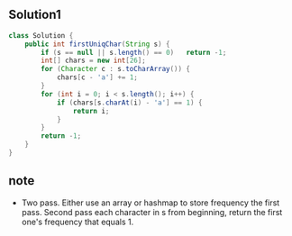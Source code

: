 ## Solution1
``` java  
class Solution {
    public int firstUniqChar(String s) {
        if (s == null || s.length() == 0)   return -1;
        int[] chars = new int[26];
        for (Character c : s.toCharArray()) {
            chars[c - 'a'] += 1;
        }
        for (int i = 0; i < s.length(); i++) {
            if (chars[s.charAt(i) - 'a'] == 1) {
                return i;
            }
        }
        return -1;
    }
}
```

## note
* Two pass. Either use an array or hashmap to store frequency the first pass. Second pass each character in s from beginning,
return the first one's frequency that equals 1.
